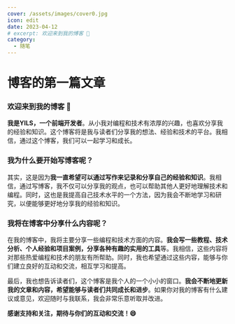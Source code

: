 ```yaml
---
cover: /assets/images/cover0.jpg
icon: edit
date: 2023-04-12
# excerpt: 欢迎来到我的博客 🎉
category:
  - 随笔
---
```


# 博客的第一篇文章

### 欢迎来到我的博客 🎉

**我是YILS，一个前端开发者**。从小我对编程和技术有浓厚的兴趣，也喜欢分享我的经验和知识。这个博客将是我与读者们分享我的想法、经验和技术的平台。我相信，通过这个博客，我们可以一起学习和成长。

### 我为什么要开始写博客呢？

其实，这是因为**我一直希望可以通过写作来记录和分享自己的经验和知识**。我相信，通过写博客，我不仅可以分享我的观点，也可以帮助其他人更好地理解技术和编程。同时，这也是我提高自己技术水平的一个方法，因为我会不断地学习和研究，以便能够更好地分享我的经验和知识。

### 我将在博客中分享什么内容呢？

在我的博客中，我将主要分享一些编程和技术方面的内容。**我会写一些教程、技术分析、个人经验和项目案例，分享各种有趣的实用的工具**等。我相信，这些内容将对那些热爱编程和技术的朋友有所帮助。同时，我也希望通过这些内容，能够与你们建立良好的互动和交流，相互学习和提高。

最后，我也想告诉读者们，这个博客是我个人的一个小小的窗口。**我会不断地更新我的文章和内容，希望能够与读者们共同成长和进步**。如果你对我的博客有什么建议或意见，欢迎随时与我联系，我会非常乐意听取并改进。

**感谢支持和关注，期待与你们的互动和交流！😄**
